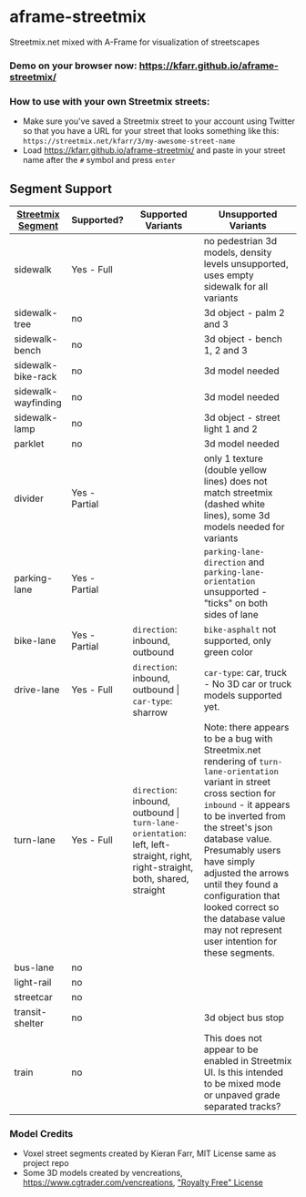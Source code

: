 # aframe-streetmix
Streetmix.net mixed with A-Frame for visualization of streetscapes

### Demo on your browser now: https://kfarr.github.io/aframe-streetmix/

### How to use with your own Streetmix streets:
* Make sure you've saved a Streetmix street to your account using Twitter so that you have a URL for your street that looks something like this: `https://streetmix.net/kfarr/3/my-awesome-street-name`
* Load https://kfarr.github.io/aframe-streetmix/ and paste in your street name after the `#` symbol and press `enter`

## Segment Support

| [Streetmix Segment](https://github.com/streetmix/streetmix/blob/master/assets/scripts/segments/info.js)              | Supported? | Supported Variants  | Unsupported Variants |
| ---------------------------- | --------- | ------ | ----- |
| sidewalk            | Yes - Full        |        | no pedestrian 3d models, density levels unsupported, uses empty sidewalk for all variants |
| sidewalk-tree       | no        |   | 3d object - palm 2 and 3   |
| sidewalk-bench      | no        |      | 3d object - bench 1, 2 and 3|
| sidewalk-bike-rack  | no        |     | 3d model needed |
| sidewalk-wayfinding | no        | | 3d model needed     |
| sidewalk-lamp       | no        | | 3d object - street light 1 and 2     |
| parklet             | no        | | 3d model needed     |
| divider             | Yes - Partial       | | only 1 texture (double yellow lines) does not match streetmix (dashed white lines), some 3d models needed for variants       |
| parking-lane        | Yes - Partial  |       | `parking-lane-direction` and `parking-lane-orientation` unsupported - "ticks" on both sides of lane |
| bike-lane           | Yes - Partial  | `direction`: inbound, outbound | `bike-asphalt` not supported, only green color   |
| drive-lane          | Yes - Full      | `direction`: inbound, outbound \| `car-type`: sharrow | `car-type`: car, truck - No 3D car or truck models supported yet.        |
| turn-lane           | Yes - Full        | `direction`: inbound, outbound \| `turn-lane-orientation`: left, left-straight, right, right-straight, both, shared, straight       | Note: there appears to be a bug with Streetmix.net rendering of `turn-lane-orientation` variant in street cross section for `inbound` - it appears to be inverted from the street's json database value. Presumably users have simply adjusted the arrows until they found a configuration that looked correct so the database value may not represent user intention for these segments. |
| bus-lane            | no        |        |
| light-rail          | no        |        |
| streetcar           | no        |        |
| transit-shelter     | no        | | 3d object bus stop     |
| train               | no        |        |  This does not appear to be enabled in Streetmix UI. Is this intended to be mixed mode or unpaved grade separated tracks? |

### Model Credits
* Voxel street segments created by Kieran Farr, MIT License same as project repo
* Some 3D models created by vencreations, https://www.cgtrader.com/vencreations, ["Royalty Free" License](https://www.cgtrader.com/pages/terms-and-conditions#royalty-free-license)
